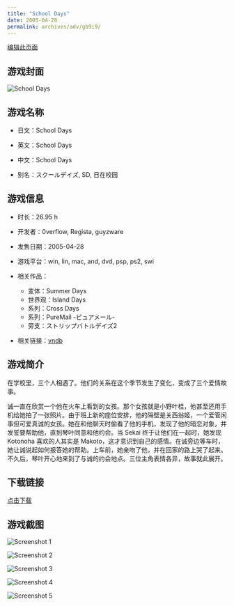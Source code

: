 ```yaml
---
title: "School Days"
date: 2005-04-28
permalink: archives/adv/gb9i9/
---
```

[编辑此页面](https://github.com/ACG-3/ADV3-source/blob/main/source/_posts/School%20Days.md)

## 游戏封面

![School Days](https://pan.timero.xyz/d/onedrive/img_lib_001/School%20Days_cover.avif)


## 游戏名称

- 日文：School Days
- 英文：School Days
- 中文：School Days

- 别名：スクールデイズ, SD, 日在校园


## 游戏信息

- 时长：26.95 h
- 开发者：0verflow, Regista, guyzware
- 发售日期：2005-04-28
- 游戏平台：win, lin, mac, and, dvd, psp, ps2, swi
- 相关作品：
   - 变体：Summer Days
   - 世界观：Island Days
   - 系列：Cross Days
   - 系列：PureMail -ピュアメール-
   - 旁支：ストリップバトルデイズ2

- 相关链接：[vndb](https://vndb.org/v14)


## 游戏简介

在学校里，三个人相遇了。他们的关系在这个季节发生了变化，变成了三个爱情故事。

诚一直在欣赏一个他在火车上看到的女孩。那个女孩就是小野叶桂，他甚至还用手机给她拍了一张照片。由于班上新的座位安排，他的隔壁是关西翁姬，一个爱管闲事但可爱真诚的女孩。她在和他聊天时偷看了他的手机，发现了他的暗恋对象，并发誓要帮助他，直到琴叶同意和他约会。当 Sekai 终于让他们在一起时，她发现 Kotonoha 喜欢的人其实是 Makoto，这才意识到自己的感情。在诚旁边等车时，她让诚说起如何报答她的帮助。上车前，她亲吻了他，并在回家的路上哭了起来。不久后，琴叶开心地来到了与诚的约会地点。三位主角表情各异，故事就此展开。




## 下载链接

[点击下载](https://pan.timero.xyz/onedrive/adv_lib_001/School%20Days)


## 游戏截图


![Screenshot 1](https://pan.timero.xyz/d/onedrive/img_lib_001/School%20Days_Screenshot_1.avif)

![Screenshot 2](https://pan.timero.xyz/d/onedrive/img_lib_001/School%20Days_Screenshot_2.avif)

![Screenshot 3](https://pan.timero.xyz/d/onedrive/img_lib_001/School%20Days_Screenshot_3.avif)

![Screenshot 4](https://pan.timero.xyz/d/onedrive/img_lib_001/School%20Days_Screenshot_4.avif)

![Screenshot 5](https://pan.timero.xyz/d/onedrive/img_lib_001/School%20Days_Screenshot_5.avif)

